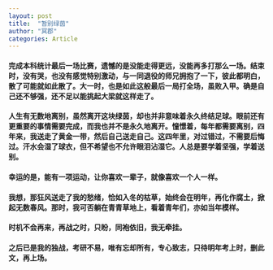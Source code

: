 ```yaml
---
layout: post
title:  "暂别绿茵"
author: "冥郡"
categories: Article
---
```


#### 完成本科统计最后一场比赛，遗憾的是没能走得更远，没能再多打那么一场。结束时，没有哭，也没有感觉特别激动，与一同退役的师兄拥抱了一下，彼此都明白，散了可能就如此散了。大一时，也是如此这般最后一局打全场，虽败入甲。确是自己还不够强，还不足以能挑起大梁就这样走了。

#### 人生有无数地离别，虽然离开这块绿茵，却也并非意味着永久终结足球。眼前还有更重要的事情需要完成，而我也并不是永久地离开。憧憬着，每年都需要离别，四年来，我送走了黄金一带，然后自己送走自己。这四年里，对过错过，不需要后悔过。汗水会湿了球衣，但不希望也不允许眼泪沾湿它。人总是要学着坚强，学着送别。

#### 幸运的是，能有一项运动，让你喜欢一辈子，就像喜欢一个人一样。

#### 我想，那狂风送走了我的愁绪，恰如入冬的枯草，始终会在明年，再化作腐土，掀起无数春风。那时，我可否躺在青青草地上，看着青年们，亦如当年模样。

#### 时机不会再来，再战之时，只盼，同袍依旧，我无牵挂。

#### 之后已是我的独战，考研不易，唯有忘却所有，专心致志，只待明年考上时，删此文，再上场。